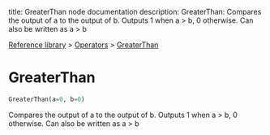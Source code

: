title: GreaterThan node documentation
description: GreaterThan: Compares the output of a to the output of b. Outputs 1 when a > b, 0 otherwise. Can also be written as a > b

[Reference library](../../index.md) > [Operators](../index.md) > [GreaterThan](index.md)

# GreaterThan

```python
GreaterThan(a=0, b=0)
```

Compares the output of a to the output of b. Outputs 1 when a > b, 0 otherwise. Can also be written as a > b

